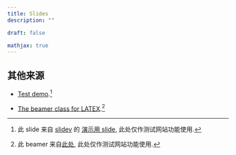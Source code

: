 ```yaml
---
title: Slides
description: ""

draft: false

mathjax: true
---
```


## 其他来源

- [Test demo](https://wvw-voids.github.io/slides/test-demo).[^fork]

[^fork]: 此 slide 来自 [slidev](https://sli.dev) 的 [演示用 slide](https://sli.dev/demo/starter/), 此处仅作测试网站功能使用.

- [The beamer class for LATEX](https://wvw-voids.github.io/slides/The-beamer-class-for-LATEX).[^The-beamer-class-for-LATEX]

[^The-beamer-class-for-LATEX]: 此 beamer 来自[此处](https://warwick.ac.uk/fac/sci/physics/research/cfsa/people/pastmembers/wuensch/workshoplatex/beamertutorialkwuensch.pdf), 此处仅作测试网站功能使用.

<!-- ## My Slides -->